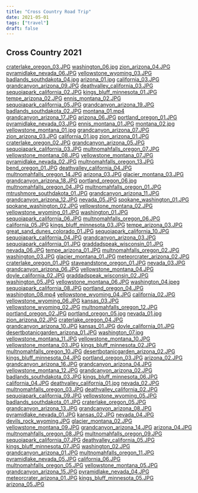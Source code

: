 ```yaml
---
title: "Cross Country Road Trip"
date: 2021-05-01
tags: ["travel"]
draft: false
---
```



## Cross Country 2021 

  <div ID="gallery-travel-crosscountry2021" data-nanogallery2='{
      "itemsBaseURL": "{{<s3cdn>}}/img/gallery/travel/cross_country_2021/",
      "thumbnailWidth": "250",
      "thumbnailHeight": "250",
      "thumbnailBorderVertical": 1,
      "thumbnailBorderHorizontal": 1,
      "thumbnailLabel": {
        "position": "overImageOnBottom",
        "displayDescription": true
      },
      "thumbnailHoverEffect2": "labelAppear75|descriptionSlideUp",
      "galleryDisplayMode": "pagination",
      "galleryMaxRows": 2,
      "thumbnailAlignment": "center",
      "thumbnailOpenImage": true,
       "viewerTools":     {
        "topLeft":    "pageCounter, label",
        "topRight":   "playPauseButton, rotateLeft, rotateRight, fullscreenButton, closeButton"
       }   
    }'>
    <a href="craterlake_oregon_03.JPG" data-ngthumb="craterlake_oregon_03.JPG" data-ngdesc="craterlake_oregon_03.JPG">craterlake_oregon_03.JPG</a>
    <a href="washington_06.jpg" data-ngthumb="washington_06.jpg" data-ngdesc="washington_06.jpg">washington_06.jpg</a>
    <a href="zion_arizona_04.JPG" data-ngthumb="zion_arizona_04.JPG" data-ngdesc="zion_arizona_04.JPG">zion_arizona_04.JPG</a>
    <a href="pyramidlake_nevada_06.JPG" data-ngthumb="pyramidlake_nevada_06.JPG" data-ngdesc="pyramidlake_nevada_06.JPG">pyramidlake_nevada_06.JPG</a>
    <a href="yellowstone_wyoming_03.JPG" data-ngthumb="yellowstone_wyoming_03.JPG" data-ngdesc="yellowstone_wyoming_03.JPG">yellowstone_wyoming_03.JPG</a>
    <a href="badlands_southdakota_04.jpg" data-ngthumb="badlands_southdakota_04.jpg" data-ngdesc="badlands_southdakota_04.jpg">badlands_southdakota_04.jpg</a>
    <a href="arizona_01.jpg" data-ngthumb="arizona_01.jpg" data-ngdesc="arizona_01.jpg">arizona_01.jpg</a>
    <a href="california_03.JPG" data-ngthumb="california_03.JPG" data-ngdesc="california_03.JPG">california_03.JPG</a>
    <a href="grandcanyon_arizona_09.JPG" data-ngthumb="grandcanyon_arizona_09.JPG" data-ngdesc="grandcanyon_arizona_09.JPG">grandcanyon_arizona_09.JPG</a>
    <a href="deathvalley_california_03.JPG" data-ngthumb="deathvalley_california_03.JPG" data-ngdesc="deathvalley_california_03.JPG">deathvalley_california_03.JPG</a>
    <a href="sequoiapark_california_02.JPG" data-ngthumb="sequoiapark_california_02.JPG" data-ngdesc="sequoiapark_california_02.JPG">sequoiapark_california_02.JPG</a>
    <a href="kings_bluff_minnesota_01.JPG" data-ngthumb="kings_bluff_minnesota_01.JPG" data-ngdesc="kings_bluff_minnesota_01.JPG">kings_bluff_minnesota_01.JPG</a>
    <a href="tempe_arizona_02.JPG" data-ngthumb="tempe_arizona_02.JPG" data-ngdesc="tempe_arizona_02.JPG">tempe_arizona_02.JPG</a>
    <a href="ennis_montana_02.JPG" data-ngthumb="ennis_montana_02.JPG" data-ngdesc="ennis_montana_02.JPG">ennis_montana_02.JPG</a>
    <a href="sequoiapark_california_05.JPG" data-ngthumb="sequoiapark_california_05.JPG" data-ngdesc="sequoiapark_california_05.JPG">sequoiapark_california_05.JPG</a>
    <a href="grandcanyon_arizona_19.JPG" data-ngthumb="grandcanyon_arizona_19.JPG" data-ngdesc="grandcanyon_arizona_19.JPG">grandcanyon_arizona_19.JPG</a>
    <a href="badlands_southdakota_02.JPG" data-ngthumb="badlands_southdakota_02.JPG" data-ngdesc="badlands_southdakota_02.JPG">badlands_southdakota_02.JPG</a>
    <a href="montana_01.mp4" data-ngthumb="montana_01.mp4" data-ngdesc="montana_01.mp4">montana_01.mp4</a>
    <a href="grandcanyon_arizona_17.JPG" data-ngthumb="grandcanyon_arizona_17.JPG" data-ngdesc="grandcanyon_arizona_17.JPG">grandcanyon_arizona_17.JPG</a>
    <a href="arizona_06.JPG" data-ngthumb="arizona_06.JPG" data-ngdesc="arizona_06.JPG">arizona_06.JPG</a>
    <a href="portland_oregon_01.JPG" data-ngthumb="portland_oregon_01.JPG" data-ngdesc="portland_oregon_01.JPG">portland_oregon_01.JPG</a>
    <a href="pyramidlake_nevada_03.JPG" data-ngthumb="pyramidlake_nevada_03.JPG" data-ngdesc="pyramidlake_nevada_03.JPG">pyramidlake_nevada_03.JPG</a>
    <a href="ennis_montana_01.JPG" data-ngthumb="ennis_montana_01.JPG" data-ngdesc="ennis_montana_01.JPG">ennis_montana_01.JPG</a>
    <a href="montana_02.jpg" data-ngthumb="montana_02.jpg" data-ngdesc="montana_02.jpg">montana_02.jpg</a>
    <a href="yellowstone_montana_01.jpg" data-ngthumb="yellowstone_montana_01.jpg" data-ngdesc="yellowstone_montana_01.jpg">yellowstone_montana_01.jpg</a>
    <a href="grandcanyon_arizona_07.JPG" data-ngthumb="grandcanyon_arizona_07.JPG" data-ngdesc="grandcanyon_arizona_07.JPG">grandcanyon_arizona_07.JPG</a>
    <a href="zion_arizona_03.JPG" data-ngthumb="zion_arizona_03.JPG" data-ngdesc="zion_arizona_03.JPG">zion_arizona_03.JPG</a>
    <a href="california_01.jpg" data-ngthumb="california_01.jpg" data-ngdesc="california_01.jpg">california_01.jpg</a>
    <a href="zion_arizona_01.JPG" data-ngthumb="zion_arizona_01.JPG" data-ngdesc="zion_arizona_01.JPG">zion_arizona_01.JPG</a>
    <a href="craterlake_oregon_02.JPG" data-ngthumb="craterlake_oregon_02.JPG" data-ngdesc="craterlake_oregon_02.JPG">craterlake_oregon_02.JPG</a>
    <a href="grandcanyon_arizona_05.JPG" data-ngthumb="grandcanyon_arizona_05.JPG" data-ngdesc="grandcanyon_arizona_05.JPG">grandcanyon_arizona_05.JPG</a>
    <a href="sequoiapark_california_03.JPG" data-ngthumb="sequoiapark_california_03.JPG" data-ngdesc="sequoiapark_california_03.JPG">sequoiapark_california_03.JPG</a>
    <a href="multnomahfalls_oregon_07.JPG" data-ngthumb="multnomahfalls_oregon_07.JPG" data-ngdesc="multnomahfalls_oregon_07.JPG">multnomahfalls_oregon_07.JPG</a>
    <a href="yellowstone_montana_08.JPG" data-ngthumb="yellowstone_montana_08.JPG" data-ngdesc="yellowstone_montana_08.JPG">yellowstone_montana_08.JPG</a>
    <a href="yellowstone_montana_07.JPG" data-ngthumb="yellowstone_montana_07.JPG" data-ngdesc="yellowstone_montana_07.JPG">yellowstone_montana_07.JPG</a>
    <a href="pyramidlake_nevada_02.JPG" data-ngthumb="pyramidlake_nevada_02.JPG" data-ngdesc="pyramidlake_nevada_02.JPG">pyramidlake_nevada_02.JPG</a>
    <a href="multnomahfalls_oregon_13.JPG" data-ngthumb="multnomahfalls_oregon_13.JPG" data-ngdesc="multnomahfalls_oregon_13.JPG">multnomahfalls_oregon_13.JPG</a>
    <a href="bend_oregon_01.JPG" data-ngthumb="bend_oregon_01.JPG" data-ngdesc="bend_oregon_01.JPG">bend_oregon_01.JPG</a>
    <a href="deathvalley_california_04.JPG" data-ngthumb="deathvalley_california_04.JPG" data-ngdesc="deathvalley_california_04.JPG">deathvalley_california_04.JPG</a>
    <a href="multnomahfalls_oregon_14.JPG" data-ngthumb="multnomahfalls_oregon_14.JPG" data-ngdesc="multnomahfalls_oregon_14.JPG">multnomahfalls_oregon_14.JPG</a>
    <a href="arizona_03.JPG" data-ngthumb="arizona_03.JPG" data-ngdesc="arizona_03.JPG">arizona_03.JPG</a>
    <a href="glacier_montana_03.JPG" data-ngthumb="glacier_montana_03.JPG" data-ngdesc="glacier_montana_03.JPG">glacier_montana_03.JPG</a>
    <a href="grandcanyon_arizona_18.JPG" data-ngthumb="grandcanyon_arizona_18.JPG" data-ngdesc="grandcanyon_arizona_18.JPG">grandcanyon_arizona_18.JPG</a>
    <a href="portland_oregon_06.jpg" data-ngthumb="portland_oregon_06.jpg" data-ngdesc="portland_oregon_06.jpg">portland_oregon_06.jpg</a>
    <a href="multnomahfalls_oregon_04.JPG" data-ngthumb="multnomahfalls_oregon_04.JPG" data-ngdesc="multnomahfalls_oregon_04.JPG">multnomahfalls_oregon_04.JPG</a>
    <a href="multnomahfalls_oregon_01.JPG" data-ngthumb="multnomahfalls_oregon_01.JPG" data-ngdesc="multnomahfalls_oregon_01.JPG">multnomahfalls_oregon_01.JPG</a>
    <a href="mtrushmore_southdakota_01.JPG" data-ngthumb="mtrushmore_southdakota_01.JPG" data-ngdesc="mtrushmore_southdakota_01.JPG">mtrushmore_southdakota_01.JPG</a>
    <a href="grandcanyon_arizona_11.JPG" data-ngthumb="grandcanyon_arizona_11.JPG" data-ngdesc="grandcanyon_arizona_11.JPG">grandcanyon_arizona_11.JPG</a>
    <a href="grandcanyon_arizona_12.JPG" data-ngthumb="grandcanyon_arizona_12.JPG" data-ngdesc="grandcanyon_arizona_12.JPG">grandcanyon_arizona_12.JPG</a>
    <a href="nevada_05.JPG" data-ngthumb="nevada_05.JPG" data-ngdesc="nevada_05.JPG">nevada_05.JPG</a>
    <a href="spokane_washington_01.JPG" data-ngthumb="spokane_washington_01.JPG" data-ngdesc="spokane_washington_01.JPG">spokane_washington_01.JPG</a>
    <a href="spokane_washington_02.JPG" data-ngthumb="spokane_washington_02.JPG" data-ngdesc="spokane_washington_02.JPG">spokane_washington_02.JPG</a>
    <a href="yellowstone_montana_02.JPG" data-ngthumb="yellowstone_montana_02.JPG" data-ngdesc="yellowstone_montana_02.JPG">yellowstone_montana_02.JPG</a>
    <a href="yellowstone_wyoming_01.JPG" data-ngthumb="yellowstone_wyoming_01.JPG" data-ngdesc="yellowstone_wyoming_01.JPG">yellowstone_wyoming_01.JPG</a>
    <a href="washington_01.JPG" data-ngthumb="washington_01.JPG" data-ngdesc="washington_01.JPG">washington_01.JPG</a>
    <a href="sequoiapark_california_06.JPG" data-ngthumb="sequoiapark_california_06.JPG" data-ngdesc="sequoiapark_california_06.JPG">sequoiapark_california_06.JPG</a>
    <a href="multnomahfalls_oregon_06.JPG" data-ngthumb="multnomahfalls_oregon_06.JPG" data-ngdesc="multnomahfalls_oregon_06.JPG">multnomahfalls_oregon_06.JPG</a>
    <a href="california_05.JPG" data-ngthumb="california_05.JPG" data-ngdesc="california_05.JPG">california_05.JPG</a>
    <a href="kings_bluff_minnesota_03.JPG" data-ngthumb="kings_bluff_minnesota_03.JPG" data-ngdesc="kings_bluff_minnesota_03.JPG">kings_bluff_minnesota_03.JPG</a>
    <a href="tempe_arizona_03.JPG" data-ngthumb="tempe_arizona_03.JPG" data-ngdesc="tempe_arizona_03.JPG">tempe_arizona_03.JPG</a>
    <a href="great_sand_dunes_colorado_01.JPG" data-ngthumb="great_sand_dunes_colorado_01.JPG" data-ngdesc="great_sand_dunes_colorado_01.JPG">great_sand_dunes_colorado_01.JPG</a>
    <a href="sequoiapark_california_10.JPG" data-ngthumb="sequoiapark_california_10.JPG" data-ngdesc="sequoiapark_california_10.JPG">sequoiapark_california_10.JPG</a>
    <a href="sequoiapark_california_04.JPG" data-ngthumb="sequoiapark_california_04.JPG" data-ngdesc="sequoiapark_california_04.JPG">sequoiapark_california_04.JPG</a>
    <a href="grandcanyon_arizona_03.JPG" data-ngthumb="grandcanyon_arizona_03.JPG" data-ngdesc="grandcanyon_arizona_03.JPG">grandcanyon_arizona_03.JPG</a>
    <a href="sequoiapark_california_01.JPG" data-ngthumb="sequoiapark_california_01.JPG" data-ngdesc="sequoiapark_california_01.JPG">sequoiapark_california_01.JPG</a>
    <a href="graddadspeak_wisconsin_01.JPG" data-ngthumb="graddadspeak_wisconsin_01.JPG" data-ngdesc="graddadspeak_wisconsin_01.JPG">graddadspeak_wisconsin_01.JPG</a>
    <a href="nevada_06.JPG" data-ngthumb="nevada_06.JPG" data-ngdesc="nevada_06.JPG">nevada_06.JPG</a>
    <a href="tempe_arizona_01.JPG" data-ngthumb="tempe_arizona_01.JPG" data-ngdesc="tempe_arizona_01.JPG">tempe_arizona_01.JPG</a>
    <a href="multnomahfalls_oregon_02.JPG" data-ngthumb="multnomahfalls_oregon_02.JPG" data-ngdesc="multnomahfalls_oregon_02.JPG">multnomahfalls_oregon_02.JPG</a>
    <a href="washington_03.JPG" data-ngthumb="washington_03.JPG" data-ngdesc="washington_03.JPG">washington_03.JPG</a>
    <a href="glacier_montana_01.JPG" data-ngthumb="glacier_montana_01.JPG" data-ngdesc="glacier_montana_01.JPG">glacier_montana_01.JPG</a>
    <a href="meteorcrater_arizona_02.JPG" data-ngthumb="meteorcrater_arizona_02.JPG" data-ngdesc="meteorcrater_arizona_02.JPG">meteorcrater_arizona_02.JPG</a>
    <a href="craterlake_oregon_01.JPG" data-ngthumb="craterlake_oregon_01.JPG" data-ngdesc="craterlake_oregon_01.JPG">craterlake_oregon_01.JPG</a>
    <a href="staveandstone_oregon_01.JPG" data-ngthumb="staveandstone_oregon_01.JPG" data-ngdesc="staveandstone_oregon_01.JPG">staveandstone_oregon_01.JPG</a>
    <a href="nevada_03.JPG" data-ngthumb="nevada_03.JPG" data-ngdesc="nevada_03.JPG">nevada_03.JPG</a>
    <a href="grandcanyon_arizona_06.JPG" data-ngthumb="grandcanyon_arizona_06.JPG" data-ngdesc="grandcanyon_arizona_06.JPG">grandcanyon_arizona_06.JPG</a>
    <a href="yellowstone_montana_04.JPG" data-ngthumb="yellowstone_montana_04.JPG" data-ngdesc="yellowstone_montana_04.JPG">yellowstone_montana_04.JPG</a>
    <a href="doyle_california_02.JPG" data-ngthumb="doyle_california_02.JPG" data-ngdesc="doyle_california_02.JPG">doyle_california_02.JPG</a>
    <a href="graddadspeak_wisconsin_02.JPG" data-ngthumb="graddadspeak_wisconsin_02.JPG" data-ngdesc="graddadspeak_wisconsin_02.JPG">graddadspeak_wisconsin_02.JPG</a>
    <a href="washington_05.JPG" data-ngthumb="washington_05.JPG" data-ngdesc="washington_05.JPG">washington_05.JPG</a>
    <a href="yellowstone_montana_06.JPG" data-ngthumb="yellowstone_montana_06.JPG" data-ngdesc="yellowstone_montana_06.JPG">yellowstone_montana_06.JPG</a>
    <a href="washington_04.jpeg" data-ngthumb="washington_04.jpeg" data-ngdesc="washington_04.jpeg">washington_04.jpeg</a>
    <a href="sequoiapark_california_08.JPG" data-ngthumb="sequoiapark_california_08.JPG" data-ngdesc="sequoiapark_california_08.JPG">sequoiapark_california_08.JPG</a>
    <a href="portland_oregon_04.JPG" data-ngthumb="portland_oregon_04.JPG" data-ngdesc="portland_oregon_04.JPG">portland_oregon_04.JPG</a>
    <a href="washington_08.mp4" data-ngthumb="washington_08.mp4" data-ngdesc="washington_08.mp4">washington_08.mp4</a>
    <a href="yellowstone_wyoming_04.JPG" data-ngthumb="yellowstone_wyoming_04.JPG" data-ngdesc="yellowstone_wyoming_04.JPG">yellowstone_wyoming_04.JPG</a>
    <a href="california_02.JPG" data-ngthumb="california_02.JPG" data-ngdesc="california_02.JPG">california_02.JPG</a>
    <a href="yellowstone_wyoming_06.JPG" data-ngthumb="yellowstone_wyoming_06.JPG" data-ngdesc="yellowstone_wyoming_06.JPG">yellowstone_wyoming_06.JPG</a>
    <a href="kansas_03.JPG" data-ngthumb="kansas_03.JPG" data-ngdesc="kansas_03.JPG">kansas_03.JPG</a>
    <a href="yellowstone_wyoming_02.JPG" data-ngthumb="yellowstone_wyoming_02.JPG" data-ngdesc="yellowstone_wyoming_02.JPG">yellowstone_wyoming_02.JPG</a>
    <a href="multnomahfalls_oregon_12.JPG" data-ngthumb="multnomahfalls_oregon_12.JPG" data-ngdesc="multnomahfalls_oregon_12.JPG">multnomahfalls_oregon_12.JPG</a>
    <a href="portland_oregon_02.JPG" data-ngthumb="portland_oregon_02.JPG" data-ngdesc="portland_oregon_02.JPG">portland_oregon_02.JPG</a>
    <a href="portland_oregon_05.jpg" data-ngthumb="portland_oregon_05.jpg" data-ngdesc="portland_oregon_05.jpg">portland_oregon_05.jpg</a>
    <a href="nevada_01.jpg" data-ngthumb="nevada_01.jpg" data-ngdesc="nevada_01.jpg">nevada_01.jpg</a>
    <a href="zion_arizona_02.JPG" data-ngthumb="zion_arizona_02.JPG" data-ngdesc="zion_arizona_02.JPG">zion_arizona_02.JPG</a>
    <a href="craterlake_oregon_04.JPG" data-ngthumb="craterlake_oregon_04.JPG" data-ngdesc="craterlake_oregon_04.JPG">craterlake_oregon_04.JPG</a>
    <a href="grandcanyon_arizona_10.JPG" data-ngthumb="grandcanyon_arizona_10.JPG" data-ngdesc="grandcanyon_arizona_10.JPG">grandcanyon_arizona_10.JPG</a>
    <a href="kansas_01.JPG" data-ngthumb="kansas_01.JPG" data-ngdesc="kansas_01.JPG">kansas_01.JPG</a>
    <a href="doyle_california_01.JPG" data-ngthumb="doyle_california_01.JPG" data-ngdesc="doyle_california_01.JPG">doyle_california_01.JPG</a>
    <a href="desertbotanicgarden_arizona_01.JPG" data-ngthumb="desertbotanicgarden_arizona_01.JPG" data-ngdesc="desertbotanicgarden_arizona_01.JPG">desertbotanicgarden_arizona_01.JPG</a>
    <a href="washington_07.jpg" data-ngthumb="washington_07.jpg" data-ngdesc="washington_07.jpg">washington_07.jpg</a>
    <a href="yellowstone_montana_11.JPG" data-ngthumb="yellowstone_montana_11.JPG" data-ngdesc="yellowstone_montana_11.JPG">yellowstone_montana_11.JPG</a>
    <a href="yellowstone_montana_10.JPG" data-ngthumb="yellowstone_montana_10.JPG" data-ngdesc="yellowstone_montana_10.JPG">yellowstone_montana_10.JPG</a>
    <a href="yellowstone_montana_03.JPG" data-ngthumb="yellowstone_montana_03.JPG" data-ngdesc="yellowstone_montana_03.JPG">yellowstone_montana_03.JPG</a>
    <a href="kings_bluff_minnesota_02.JPG" data-ngthumb="kings_bluff_minnesota_02.JPG" data-ngdesc="kings_bluff_minnesota_02.JPG">kings_bluff_minnesota_02.JPG</a>
    <a href="multnomahfalls_oregon_10.JPG" data-ngthumb="multnomahfalls_oregon_10.JPG" data-ngdesc="multnomahfalls_oregon_10.JPG">multnomahfalls_oregon_10.JPG</a>
    <a href="desertbotanicgarden_arizona_02.JPG" data-ngthumb="desertbotanicgarden_arizona_02.JPG" data-ngdesc="desertbotanicgarden_arizona_02.JPG">desertbotanicgarden_arizona_02.JPG</a>
    <a href="kings_bluff_minnesota_04.JPG" data-ngthumb="kings_bluff_minnesota_04.JPG" data-ngdesc="kings_bluff_minnesota_04.JPG">kings_bluff_minnesota_04.JPG</a>
    <a href="portland_oregon_03.JPG" data-ngthumb="portland_oregon_03.JPG" data-ngdesc="portland_oregon_03.JPG">portland_oregon_03.JPG</a>
    <a href="arizona_02.JPG" data-ngthumb="arizona_02.JPG" data-ngdesc="arizona_02.JPG">arizona_02.JPG</a>
    <a href="grandcanyon_arizona_16.JPG" data-ngthumb="grandcanyon_arizona_16.JPG" data-ngdesc="grandcanyon_arizona_16.JPG">grandcanyon_arizona_16.JPG</a>
    <a href="grandcanyon_arizona_04.JPG" data-ngthumb="grandcanyon_arizona_04.JPG" data-ngdesc="grandcanyon_arizona_04.JPG">grandcanyon_arizona_04.JPG</a>
    <a href="yellowstone_montana_12.JPG" data-ngthumb="yellowstone_montana_12.JPG" data-ngdesc="yellowstone_montana_12.JPG">yellowstone_montana_12.JPG</a>
    <a href="grandcanyon_arizona_02.JPG" data-ngthumb="grandcanyon_arizona_02.JPG" data-ngdesc="grandcanyon_arizona_02.JPG">grandcanyon_arizona_02.JPG</a>
    <a href="badlands_southdakota_03.JPG" data-ngthumb="badlands_southdakota_03.JPG" data-ngdesc="badlands_southdakota_03.JPG">badlands_southdakota_03.JPG</a>
    <a href="kings_bluff_minnesota_06.JPG" data-ngthumb="kings_bluff_minnesota_06.JPG" data-ngdesc="kings_bluff_minnesota_06.JPG">kings_bluff_minnesota_06.JPG</a>
    <a href="california_04.JPG" data-ngthumb="california_04.JPG" data-ngdesc="california_04.JPG">california_04.JPG</a>
    <a href="deathvalley_california_01.jpg" data-ngthumb="deathvalley_california_01.jpg" data-ngdesc="deathvalley_california_01.jpg">deathvalley_california_01.jpg</a>
    <a href="nevada_02.JPG" data-ngthumb="nevada_02.JPG" data-ngdesc="nevada_02.JPG">nevada_02.JPG</a>
    <a href="multnomahfalls_oregon_03.JPG" data-ngthumb="multnomahfalls_oregon_03.JPG" data-ngdesc="multnomahfalls_oregon_03.JPG">multnomahfalls_oregon_03.JPG</a>
    <a href="deathvalley_california_02.JPG" data-ngthumb="deathvalley_california_02.JPG" data-ngdesc="deathvalley_california_02.JPG">deathvalley_california_02.JPG</a>
    <a href="sequoiapark_california_09.JPG" data-ngthumb="sequoiapark_california_09.JPG" data-ngdesc="sequoiapark_california_09.JPG">sequoiapark_california_09.JPG</a>
    <a href="yellowstone_wyoming_05.JPG" data-ngthumb="yellowstone_wyoming_05.JPG" data-ngdesc="yellowstone_wyoming_05.JPG">yellowstone_wyoming_05.JPG</a>
    <a href="badlands_southdakota_01.JPG" data-ngthumb="badlands_southdakota_01.JPG" data-ngdesc="badlands_southdakota_01.JPG">badlands_southdakota_01.JPG</a>
    <a href="craterlake_oregon_05.JPG" data-ngthumb="craterlake_oregon_05.JPG" data-ngdesc="craterlake_oregon_05.JPG">craterlake_oregon_05.JPG</a>
    <a href="grandcanyon_arizona_13.JPG" data-ngthumb="grandcanyon_arizona_13.JPG" data-ngdesc="grandcanyon_arizona_13.JPG">grandcanyon_arizona_13.JPG</a>
    <a href="grandcanyon_arizona_08.JPG" data-ngthumb="grandcanyon_arizona_08.JPG" data-ngdesc="grandcanyon_arizona_08.JPG">grandcanyon_arizona_08.JPG</a>
    <a href="pyramidlake_nevada_01.JPG" data-ngthumb="pyramidlake_nevada_01.JPG" data-ngdesc="pyramidlake_nevada_01.JPG">pyramidlake_nevada_01.JPG</a>
    <a href="kansas_02.JPG" data-ngthumb="kansas_02.JPG" data-ngdesc="kansas_02.JPG">kansas_02.JPG</a>
    <a href="nevada_04.JPG" data-ngthumb="nevada_04.JPG" data-ngdesc="nevada_04.JPG">nevada_04.JPG</a>
    <a href="devils_rock_wyoming.JPG" data-ngthumb="devils_rock_wyoming.JPG" data-ngdesc="devils_rock_wyoming.JPG">devils_rock_wyoming.JPG</a>
    <a href="glacier_montana_02.JPG" data-ngthumb="glacier_montana_02.JPG" data-ngdesc="glacier_montana_02.JPG">glacier_montana_02.JPG</a>
    <a href="yellowstone_montana_09.JPG" data-ngthumb="yellowstone_montana_09.JPG" data-ngdesc="yellowstone_montana_09.JPG">yellowstone_montana_09.JPG</a>
    <a href="grandcanyon_arizona_14.JPG" data-ngthumb="grandcanyon_arizona_14.JPG" data-ngdesc="grandcanyon_arizona_14.JPG">grandcanyon_arizona_14.JPG</a>
    <a href="arizona_04.JPG" data-ngthumb="arizona_04.JPG" data-ngdesc="arizona_04.JPG">arizona_04.JPG</a>
    <a href="multnomahfalls_oregon_08.JPG" data-ngthumb="multnomahfalls_oregon_08.JPG" data-ngdesc="multnomahfalls_oregon_08.JPG">multnomahfalls_oregon_08.JPG</a>
    <a href="multnomahfalls_oregon_09.JPG" data-ngthumb="multnomahfalls_oregon_09.JPG" data-ngdesc="multnomahfalls_oregon_09.JPG">multnomahfalls_oregon_09.JPG</a>
    <a href="sequoiapark_california_07.JPG" data-ngthumb="sequoiapark_california_07.JPG" data-ngdesc="sequoiapark_california_07.JPG">sequoiapark_california_07.JPG</a>
    <a href="deathvalley_california_05.JPG" data-ngthumb="deathvalley_california_05.JPG" data-ngdesc="deathvalley_california_05.JPG">deathvalley_california_05.JPG</a>
    <a href="kings_bluff_minnesota_07.JPG" data-ngthumb="kings_bluff_minnesota_07.JPG" data-ngdesc="kings_bluff_minnesota_07.JPG">kings_bluff_minnesota_07.JPG</a>
    <a href="washington_02.JPG" data-ngthumb="washington_02.JPG" data-ngdesc="washington_02.JPG">washington_02.JPG</a>
    <a href="grandcanyon_arizona_01.JPG" data-ngthumb="grandcanyon_arizona_01.JPG" data-ngdesc="grandcanyon_arizona_01.JPG">grandcanyon_arizona_01.JPG</a>
    <a href="multnomahfalls_oregon_11.JPG" data-ngthumb="multnomahfalls_oregon_11.JPG" data-ngdesc="multnomahfalls_oregon_11.JPG">multnomahfalls_oregon_11.JPG</a>
    <a href="pyramidlake_nevada_05.JPG" data-ngthumb="pyramidlake_nevada_05.JPG" data-ngdesc="pyramidlake_nevada_05.JPG">pyramidlake_nevada_05.JPG</a>
    <a href="california_06.JPG" data-ngthumb="california_06.JPG" data-ngdesc="california_06.JPG">california_06.JPG</a>
    <a href="multnomahfalls_oregon_05.JPG" data-ngthumb="multnomahfalls_oregon_05.JPG" data-ngdesc="multnomahfalls_oregon_05.JPG">multnomahfalls_oregon_05.JPG</a>
    <a href="yellowstone_montana_05.JPG" data-ngthumb="yellowstone_montana_05.JPG" data-ngdesc="yellowstone_montana_05.JPG">yellowstone_montana_05.JPG</a>
    <a href="grandcanyon_arizona_15.JPG" data-ngthumb="grandcanyon_arizona_15.JPG" data-ngdesc="grandcanyon_arizona_15.JPG">grandcanyon_arizona_15.JPG</a>
    <a href="pyramidlake_nevada_04.JPG" data-ngthumb="pyramidlake_nevada_04.JPG" data-ngdesc="pyramidlake_nevada_04.JPG">pyramidlake_nevada_04.JPG</a>
    <a href="meteorcrater_arizona_01.JPG" data-ngthumb="meteorcrater_arizona_01.JPG" data-ngdesc="meteorcrater_arizona_01.JPG">meteorcrater_arizona_01.JPG</a>
    <a href="kings_bluff_minnesota_05.JPG" data-ngthumb="kings_bluff_minnesota_05.JPG" data-ngdesc="kings_bluff_minnesota_05.JPG">kings_bluff_minnesota_05.JPG</a>
    <a href="arizona_05.JPG" data-ngthumb="arizona_05.JPG" data-ngdesc="arizona_05.JPG">arizona_05.JPG</a>
</div>

